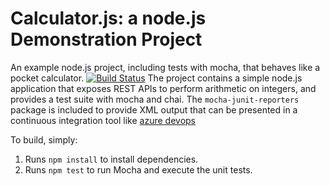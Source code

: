 Calculator.js: a node.js Demonstration Project
==============================================
An example node.js project, including tests with mocha, that behaves like
a pocket calculator.
[![Build Status](https://dev.azure.com/kareemshaik6280702/partsUnlimited/_apis/build/status/kareemazure.calculator?branchName=master)](https://dev.azure.com/kareemshaik6280702/partsUnlimited/_build/latest?definitionId=7&branchName=master)
The project contains a simple node.js application that exposes REST APIs
to perform arithmetic on integers, and provides a test suite with mocha
and chai.  The `mocha-junit-reporters` package is included to provide XML
output that can be presented in a continuous integration tool like
[azure devops](https://azure.com/devops/)

To build, simply:

1. Runs `npm install` to install dependencies.
2. Runs `npm test` to run Mocha and execute the unit tests.

